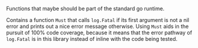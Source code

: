 Functions that maybe should be part of the standard go runtime.

Contains a function `Must` that calls `log.Fatal` if its first argument is not a
nil error and prints out a nice error message otherwise.  Using `Must` aids in
the pursuit of 100% code coverage, because it means that the error pathway of
`log.Fatal` is in this library instead of inline with the code being tested.
